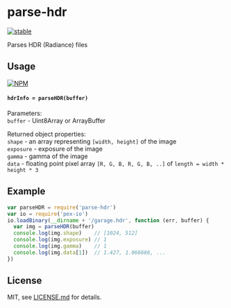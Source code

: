 # parse-hdr

[![stable](http://badges.github.io/stability-badges/dist/stable.svg)](http://github.com/badges/stability-badges)

Parses HDR (Radiance) files

## Usage

[![NPM](https://nodei.co/npm/parse-hdr.png)](https://www.npmjs.com/package/parse-hdr)

#### `hdrInfo = parseHDR(buffer)`

Parameters:  
`buffer` - Uint8Array or ArrayBuffer

Returned object properties:  
`shape` - an array representing `[width, height]` of the image  
`exposure` - exposure of the image  
`gamma` - gamma of the image  
`data` - floating point pixel array `[R, G, B, R, G, B, ..]` of `length = width * height * 3`  

## Example

```javascript
var parseHDR = require('parse-hdr')
var io = require('pex-io')
io.loadBinary(__dirname + '/garage.hdr', function (err, buffer) {
  var img = parseHDR(buffer)
  console.log(img.shape)    // [1024, 512]
  console.log(img.exposure) // 1
  console.log(img.gamma)    // 1
  console.log(img.data[1])  // 1.427, 1.066666, ...
})
```

## License

MIT, see [LICENSE.md](http://github.com/vorg/parse-hdr/blob/master/LICENSE.md) for details.
